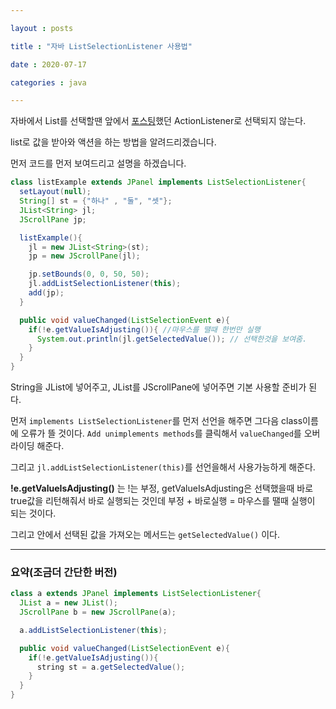```yaml
---

layout : posts

title : "자바 ListSelectionListener 사용법"

date : 2020-07-17

categories : java

---
```


자바에서 List를 선택할땐 앞에서 [포스팅](https://pkt369.github.io/JavaActionListener/)했던 ActionListener로 선택되지 않는다.

list로 값을 받아와 액션을 하는 방법을 알려드리겠습니다.

먼저 코드를 먼저 보여드리고 설명을 하겠습니다.

```java
class listExample extends JPanel implements ListSelectionListener{
  setLayout(null);
  String[] st = {"하나" , "둘", "셋"};
  JList<String> jl;
  JScrollPane jp;

  listExample(){
    jl = new JList<String>(st);
    jp = new JScrollPane(jl);

    jp.setBounds(0, 0, 50, 50);
    jl.addListSelectionListener(this);
    add(jp);
  }

  public void valueChanged(ListSelectionEvent e){
    if(!e.getValueIsAdjusting()){ //마우스를 땔때 한번만 실행
      System.out.println(jl.getSelectedValue()); // 선택한것을 보여줌.
    }
  }
}
```

String을 JList에 넣어주고, JList를 JScrollPane에 넣어주면 기본 사용할 준비가 된다.

먼저 `implements ListSelectionListener`를 먼저 선언을 해주면 그다음 class이름에 오류가 뜰 것이다.
`Add unimplements methods`를 클릭해서 `valueChanged`를 오버라이딩 해준다.

그리고 `jl.addListSelectionListener(this)`를 선언을해서 사용가능하게 해준다.

**!e.getValueIsAdjusting()** 는 !는 부정, getValueIsAdjusting은 선택했을때 바로 true값을 리턴해줘서 바로 실행되는 것인데 부정 + 바로실행 = 마우스를 땔때 실행이 되는 것이다.

그리고 안에서 선택된 값을 가져오는 메서드는 `getSelectedValue()` 이다.

<hr>

<h3>요약(조금더 간단한 버전)</h3>

```java
class a extends JPanel implements ListSelectionListener{
  JList a = new JList();
  JScrollPane b = new JScrollPane(a);

  a.addListSelectionListener(this);

  public void valueChanged(ListSelectionEvent e){
    if(!e.getValueIsAdjusting()){
      string st = a.getSelectedValue();
    }
  }
}
```
